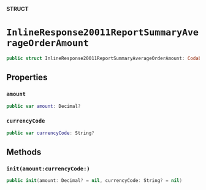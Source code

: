**STRUCT**

# `InlineResponse20011ReportSummaryAverageOrderAmount`

```swift
public struct InlineResponse20011ReportSummaryAverageOrderAmount: Codable
```

## Properties
### `amount`

```swift
public var amount: Decimal?
```

### `currencyCode`

```swift
public var currencyCode: String?
```

## Methods
### `init(amount:currencyCode:)`

```swift
public init(amount: Decimal? = nil, currencyCode: String? = nil)
```
